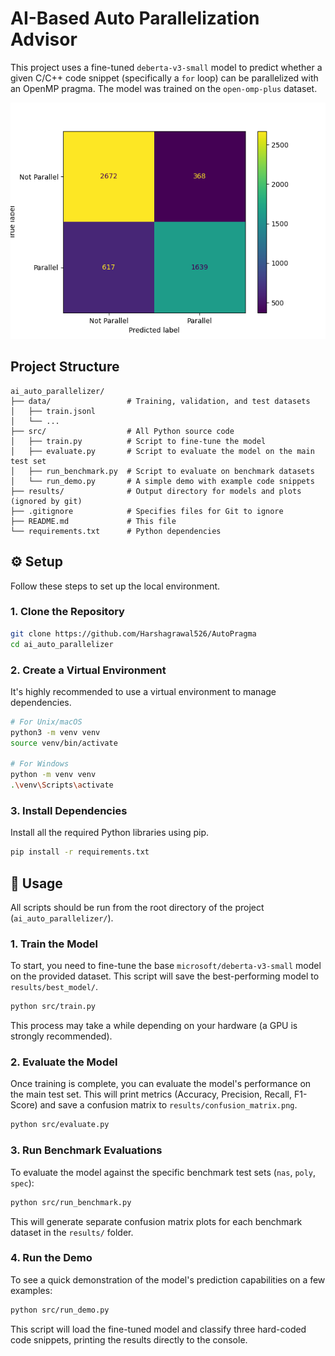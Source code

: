 # AI-Based Auto Parallelization Advisor

This project uses a fine-tuned `deberta-v3-small` model to predict whether a given C/C++ code snippet (specifically a `for` loop) can be parallelized with an OpenMP pragma. The model was trained on the `open-omp-plus` dataset.

![Sample Confusion Matrix](results/confusion_matrix.png)

## Project Structure

```
ai_auto_parallelizer/
├── data/                 # Training, validation, and test datasets
│   ├── train.jsonl
│   └── ...
├── src/                  # All Python source code
│   ├── train.py          # Script to fine-tune the model
│   ├── evaluate.py       # Script to evaluate the model on the main test set
│   ├── run_benchmark.py  # Script to evaluate on benchmark datasets
│   └── run_demo.py       # A simple demo with example code snippets
├── results/              # Output directory for models and plots (ignored by git)
├── .gitignore            # Specifies files for Git to ignore
├── README.md             # This file
└── requirements.txt      # Python dependencies
```

## ⚙️ Setup

Follow these steps to set up the local environment.

### 1. Clone the Repository

```bash
git clone https://github.com/Harshagrawal526/AutoPragma
cd ai_auto_parallelizer
```

### 2. Create a Virtual Environment

It's highly recommended to use a virtual environment to manage dependencies.

```bash
# For Unix/macOS
python3 -m venv venv
source venv/bin/activate

# For Windows
python -m venv venv
.\venv\Scripts\activate
```

### 3. Install Dependencies

Install all the required Python libraries using pip.

```bash
pip install -r requirements.txt
```

## 🚀 Usage

All scripts should be run from the root directory of the project (`ai_auto_parallelizer/`).

### 1. Train the Model

To start, you need to fine-tune the base `microsoft/deberta-v3-small` model on the provided dataset. This script will save the best-performing model to `results/best_model/`.

```bash
python src/train.py
```
This process may take a while depending on your hardware (a GPU is strongly recommended).

### 2. Evaluate the Model

Once training is complete, you can evaluate the model's performance on the main test set. This will print metrics (Accuracy, Precision, Recall, F1-Score) and save a confusion matrix to `results/confusion_matrix.png`.

```bash
python src/evaluate.py
```

### 3. Run Benchmark Evaluations

To evaluate the model against the specific benchmark test sets (`nas`, `poly`, `spec`):

```bash
python src/run_benchmark.py
```
This will generate separate confusion matrix plots for each benchmark dataset in the `results/` folder.

### 4. Run the Demo

To see a quick demonstration of the model's prediction capabilities on a few examples:

```bash
python src/run_demo.py
```
This script will load the fine-tuned model and classify three hard-coded code snippets, printing the results directly to the console.